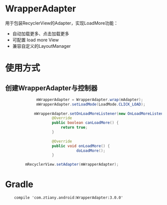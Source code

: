 # WrapperAdapter

用于包装RecyclerView的Adapter，实现LoadMore功能：

- 自动加载更多、点击加载更多
- 可配置 load more View
- 兼容自定义的LayoutManager

# 使用方式


## 创建WrapperAdapter与控制器

```java
              mWrapperAdapter = WrapperAdapter.wrap(mAdapter);
              mWrapperAdapter.setLoadMode(LoadMode.CLICK_LOAD);
         
             mWrapperAdapter.setOnLoadMoreListener(new OnLoadMoreListener() {
                     @Override
                     public boolean canLoadMore() {
                         return true;
                     }
         
                     @Override
                     public void onLoadMore() {
                                doLoadMore();
                     }
                     
         mRecyclerView.setAdapter(mWrapperAdapter);
```


# Gradle

        compile 'com.ztiany.android:WrapperAdapter:3.0.0'
 
